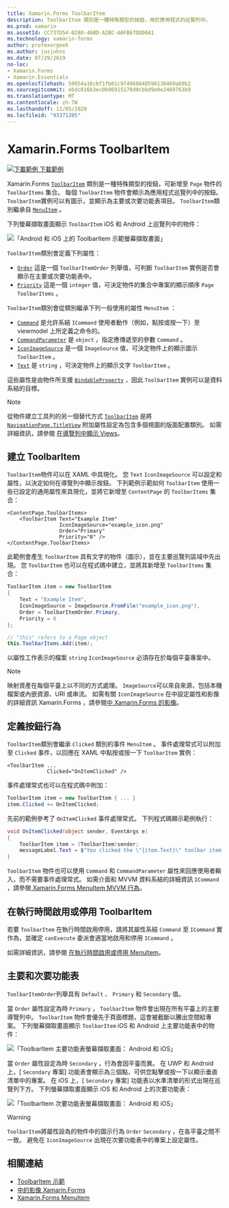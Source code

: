 ```yaml
---
title: Xamarin.Forms ToolbarItem
description: ToolbarItem 類別是一種特殊類型的按鈕，用於應用程式的巡覽列中。
ms.prod: xamarin
ms.assetId: CC737D54-0280-46BD-A2BC-A0FB67DDD6A1
ms.technology: xamarin-forms
author: profexorgeek
ms.author: jusjohns
ms.date: 07/29/2019
no-loc:
- Xamarin.Forms
- Xamarin.Essentials
ms.openlocfilehash: 59954a16cbf1fb01c974968848596138469ab9b2
ms.sourcegitcommit: ebdc016b3ec0b06915170d0cbbd9e0e2469763b9
ms.translationtype: MT
ms.contentlocale: zh-TW
ms.lasthandoff: 11/05/2020
ms.locfileid: "93371205"
---
```

# <a name="xamarinforms-toolbaritem"></a>Xamarin.Forms ToolbarItem

[![下載範例](~/media/shared/download.png) 下載範例](/samples/xamarin/xamarin-forms-samples/userinterface-toolbaritem/)

Xamarin.Forms [`ToolbarItem`](xref:Xamarin.Forms.ToolbarItem) 類別是一種特殊類型的按鈕，可新增至 `Page` 物件的 `ToolbarItems` 集合。 每個 `ToolbarItem` 物件會顯示為應用程式巡覽列中的按鈕。 `ToolbarItem`實例可以有圖示，並顯示為主要或次要功能表項目。 `ToolbarItem`類別繼承自 [`MenuItem`](xref:Xamarin.Forms.MenuItem) 。

下列螢幕擷取畫面顯示 `ToolbarItem` iOS 和 Android 上巡覽列中的物件：

![「Android 和 iOS 上的 ToolbarItem 示範螢幕擷取畫面」](toolbaritem-images/toolbaritem-device-screenshot.png "Android 和 iOS 上的 ToolbarItem 示範螢幕擷取畫面")

`ToolbarItem`類別會定義下列屬性：

* [`Order`](xref:Xamarin.Forms.ToolbarItem.Order) 這是一個 `ToolbarItemOrder` 列舉值，可判斷 `ToolbarItem` 實例是否會顯示在主要或次要功能表中。
* [`Priority`](xref:Xamarin.Forms.ToolbarItem.Priority) 這是一個 `integer` 值，可決定物件的集合中專案的顯示順序 `Page` `ToolbarItems` 。

`ToolbarItem`類別會從類別繼承下列一般使用的屬性 `MenuItem` ：

* [`Command`](xref:Xamarin.Forms.MenuItem.Command) 是允許系結 `ICommand` 使用者動作（例如，點按或按一下）至 viewmodel 上所定義之命令的。
* [`CommandParameter`](xref:Xamarin.Forms.MenuItem.CommandParameter) 是 `object` ，指定應傳遞至的參數 `Command` 。
* [`IconImageSource`](xref:Xamarin.Forms.MenuItem.IconImageSource) 是一個 `ImageSource` 值，可決定物件上的顯示圖示 `ToolbarItem` 。
* [`Text`](xref:Xamarin.Forms.MenuItem.Text) 是 `string` ，可決定物件上的顯示文字 `ToolbarItem` 。

這些屬性是由物件所支援 [`BindableProperty`](xref:Xamarin.Forms.BindableProperty) ，因此 `ToolbarItem` 實例可以是資料系結的目標。

> [!NOTE]
> 從物件建立工具列的另一個替代方式 [`ToolbarItem`](xref:Xamarin.Forms.ToolbarItem) 是將 [`NavigationPage.TitleView`](xref:Xamarin.Forms.NavigationPage.TitleViewProperty) 附加屬性設定為包含多個視圖的版面配置類別。 如需詳細資訊，請參閱 [在導覽列中顯示 Views](~/xamarin-forms/app-fundamentals/navigation/hierarchical.md#displaying-views-in-the-navigation-bar)。

## <a name="create-a-toolbaritem"></a>建立 ToolbarItem

`ToolbarItem`物件可以在 XAML 中具現化。 您 `Text` `IconImageSource` 可以設定和屬性，以決定如何在導覽列中顯示按鈕。 下列範例示範如何 `ToolbarItem` 使用一些已設定的通用屬性來具現化，並將它新增至 `ContentPage` 的 `ToolbarItems` 集合：

```xaml
<ContentPage.ToolbarItems>
    <ToolbarItem Text="Example Item"
                 IconImageSource="example_icon.png"
                 Order="Primary"
                 Priority="0" />
</ContentPage.ToolbarItems>
```

此範例會產生 `ToolbarItem` 具有文字的物件（圖示），並在主要巡覽列區域中先出現。 您 `ToolbarItem` 也可以在程式碼中建立，並將其新增至 `ToolbarItems` 集合：

```csharp
ToolbarItem item = new ToolbarItem
{
    Text = "Example Item",
    IconImageSource = ImageSource.FromFile("example_icon.png"),
    Order = ToolbarItemOrder.Primary,
    Priority = 0
};

// "this" refers to a Page object
this.ToolbarItems.Add(item);
```

以屬性工作表示的檔案 `string` `IconImageSource` 必須存在於每個平臺專案中。

> [!NOTE]
> 映射資產在每個平臺上以不同的方式處理。 `ImageSource`可以來自來源，包括本機檔案或內嵌資源、URI 或串流。 如需有關 `IconImageSource` 在中設定屬性和影像的詳細資訊 Xamarin.Forms ，請參閱[中 Xamarin.Forms 的影像](~/xamarin-forms/user-interface/images.md)。

## <a name="define-button-behavior"></a>定義按鈕行為

`ToolbarItem`類別會繼承 `Clicked` 類別的事件 `MenuItem` 。 事件處理常式可以附加至 `Clicked` 事件，以回應在 XAML 中點按或按一下 `ToolbarItem` 實例：

```xaml
<ToolbarItem ...
             Clicked="OnItemClicked" />
```

事件處理常式也可以在程式碼中附加：

```csharp
ToolbarItem item = new ToolbarItem { ... }
item.Clicked += OnItemClicked;
```

先前的範例參考了 `OnItemClicked` 事件處理常式。 下列程式碼顯示範例執行：

```csharp
void OnItemClicked(object sender, EventArgs e)
{
    ToolbarItem item = (ToolbarItem)sender;
    messageLabel.Text = $"You clicked the \"{item.Text}\" toolbar item.";
}
```

`ToolbarItem` 物件也可以使用 `Command` 和 `CommandParameter` 屬性來回應使用者輸入，而不需要事件處理常式。 如需介面和 MVVM 資料系結的詳細資訊 `ICommand` ，請參閱[ Xamarin.Forms MenuItem MVVM 行為](~/xamarin-forms/user-interface/menuitem.md#define-menuitem-behavior-with-mvvm)。

## <a name="enable-or-disable-a-toolbaritem-at-runtime"></a>在執行時間啟用或停用 ToolbarItem

若要 `ToolbarItem` 在執行時間啟用停用，請將其屬性系結 `Command` 至 `ICommand` 實作為，並確定 `canExecute` 委派會適當地啟用和停用 `ICommand` 。

如需詳細資訊，請參閱 [在執行時間啟用或停用 MenuItem](menuitem.md#enable-or-disable-a-menuitem-at-runtime)。

## <a name="primary-and-secondary-menus"></a>主要和次要功能表

`ToolbarItemOrder`列舉具有 `Default` 、 `Primary` 和 `Secondary` 值。

當 `Order` 屬性設定為時 `Primary` ， `ToolbarItem` 物件會出現在所有平臺上的主要導覽列中。 `ToolbarItem` 物件會優先于頁面標題，這會被截斷以騰出空間給專案。 下列螢幕擷取畫面顯示 `ToolbarItem` iOS 和 Android 上主要功能表中的物件：

![「ToolbarItem 主要功能表螢幕擷取畫面： Android 和 iOS」](toolbaritem-images/toolbaritem-primary-menu.png "Android 和 iOS 上的 ToolbarItem 主要功能表螢幕擷取畫面")

當 `Order` 屬性設定為時 `Secondary` ，行為會因平臺而異。 在 UWP 和 Android 上，[ `Secondary` 專案] 功能表會顯示為三個點，可供您點擊或按一下以顯示垂直清單中的專案。 在 iOS 上，[ `Secondary` 專案] 功能表以水準清單的形式出現在巡覽列下方。 下列螢幕擷取畫面顯示 iOS 和 Android 上的次要功能表：

![「ToolbarItem 次要功能表螢幕擷取畫面： Android 和 iOS」](toolbaritem-images/toolbaritem-secondary-menu.png "Android 和 iOS 上的 ToolbarItem 次要功能表螢幕擷取畫面")

> [!WARNING]
> `ToolbarItem`將屬性設為的物件中的圖示行為 `Order` `Secondary` ，在各平臺之間不一致。 避免在 `IconImageSource` 出現在次要功能表中的專案上設定屬性。

## <a name="related-links"></a>相關連結

* [ToolbarItem 示範](/samples/xamarin/xamarin-forms-samples/userinterface-toolbaritem/)
* [中的影像 Xamarin.Forms](~/xamarin-forms/user-interface/images.md)
* [Xamarin.Forms MenuItem](~/xamarin-forms/user-interface/menuitem.md)
